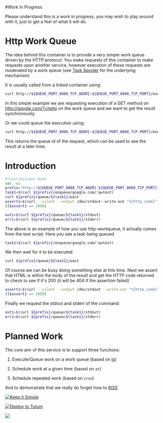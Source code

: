 #Work In Progress

Please understand this is a work in progress, you may wish to play around with it, just to get a feel of what it will do.

# Http Work Queue

The idea behind this container is to provide a very simple work queue driven by the HTTP protocol. You make requests of this container to make requests upon another service, however execution of these requests are moderated by a work queue (see [Task Spooler](http://vicerveza.homeunix.net/~viric/soft/ts/) for the underlying mechanism)

It is usually called from a linked container using:

```bash
curl http://${QUEUE_PORT_8080_TCP_ADDR}:${QUEUE_PORT_8080_TCP_PORT}/execute/google.com/?q=hello
```

In this simple example we are requesting execution of a GET method on http://google.com/?=hello on the work queue and we want to get the result synchronously.

Or we could queue the execution using:

```bash
curl http://${QUEUE_PORT_8080_TCP_ADDR}:${QUEUE_PORT_8080_TCP_PORT}/enqueue/google.com/?q=hello
```

This returns the queue id of the request, which can be used to see the result at a later time.



# Introduction

```bash
#!/usr/bin/env bash
set -ex
prefix="http://${QUEUE_PORT_8080_TCP_ADDR}:${QUEUE_PORT_8080_TCP_PORT}"
task1=$(curl ${prefix}/enqueue/google.com/?q=test)
curl ${prefix}/queue/${task1}/wait
assert1=$(curl --silent --output /dev/stdout--write-out "%{http_code}" ${prefix}/queue/${task1}/assert/HTML| cut -d' ' -f1)
(($assert1 == 200))

out1=$(curl ${prefix}/queue/${task1}/stdout)
err1=$(curl ${prefix}/queue/${task1}/stderr)
```

The above is an example of how you use http-workqueue, it actually comes from the test script. Here you see a task being queued

```bash
task1=$(curl ${prefix}/enqueue/google.com/?q=test)
```

We then wait for it to be executed

```bash
curl ${prefix}/queue/${task1}/wait
```

Of course we can be busy doing something else at this time. Next we assert that HTML is within the body of the result and get the HTTP code returned to check to see if it's 200 (it will be 404 if the assertion failed)

```bash
assert1=$(curl --silent --output /dev/stdout --write-out "%{http_code}" ${prefix}/queue/${task1}/assert/HTML| cut -d' ' -f1)
(($assert1 == 200))
```

Finally we request the stdout and stderr of the command:

```bash
out1=$(curl ${prefix}/queue/${task1}/stdout)
err1=$(curl ${prefix}/queue/${task1}/stderr)
```

# Planned Work

The core aim of this service is to support three functions:

   1) Execute/Queue work on a work queue (based on [ts](http://vicerveza.homeunix.net/~viric/soft/ts/))
   
   2) Schedule work at a given time (based on `at`)
   
   3) Schedule repeated work (based on `cron`)

And to demonstrate that we really do forget how to [KISS](https://en.wikipedia.org/wiki/KISS_principle)

[![Keep it Simple](http://3.bp.blogspot.com/-WMySBXYTvJU/TtiDb28x2yI/AAAAAAAAADI/aPDzvtpsuiw/s200/metaphor-for-complexity.gif)](https://en.wikipedia.org/wiki/KISS_principle)
   
[![Deploy to Tutum](https://s.tutum.co/deploy-to-tutum.svg)](https://dashboard.tutum.co/stack/deploy/)
        
        
[![](https://badge.imagelayers.io/vizzbuzz/http-workqueue.svg)](https://imagelayers.io/?images=vizzbuzz/http-workqueue:latest 'Get your own badge on imagelayers.io')        